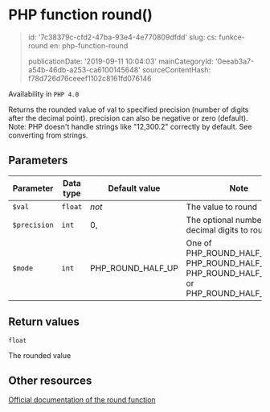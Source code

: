 PHP function round()
====================

> id: '7c38379c-cfd2-47ba-93e4-4e770809dfdd'
> slug:
> 	cs: funkce-round
> 	en: php-function-round
> 
> publicationDate: '2019-09-11 10:04:03'
> mainCategoryId: '0eeab3a7-a54b-46db-a253-ca6100145648'
> sourceContentHash: f78d726d76ceeef1102c8161fd076146

Availability in `PHP 4.0`

Returns the rounded value of val to specified precision (number of digits after the decimal point).
precision can also be negative or zero (default).
Note: PHP doesn't handle strings like "12,300.2" correctly by default. See converting from strings.


Parameters
--------------

| Parameter | Data type | Default value | Note |
|-----|-----|-----|-----|
| `$val` | `float` | *not* | The value to round |
| `$precision` | `int` | 0, | The optional number of decimal digits to round to. |
| `$mode` | `int` | PHP_ROUND_HALF_UP | One of PHP_ROUND_HALF_UP, PHP_ROUND_HALF_DOWN, PHP_ROUND_HALF_EVEN, or PHP_ROUND_HALF_ODD. |


Return values
----------------

`float`

The rounded value

Other resources
------------

[Official documentation of the round function](https://www.php.net/manual/en/function.round.php)
